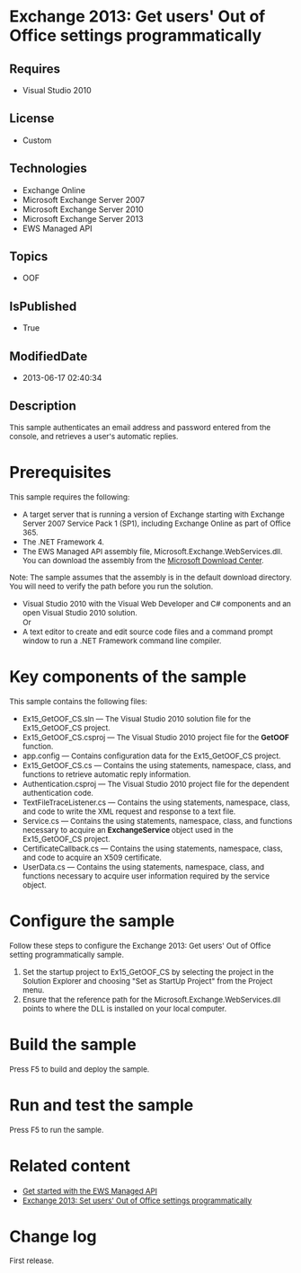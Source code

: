# Exchange 2013: Get users' Out of Office settings programmatically
## Requires
* Visual Studio 2010
## License
* Custom
## Technologies
* Exchange Online
* Microsoft Exchange Server 2007
* Microsoft Exchange Server 2010
* Microsoft Exchange Server 2013
* EWS Managed API
## Topics
* OOF
## IsPublished
* True
## ModifiedDate
* 2013-06-17 02:40:34
## Description

<p><span style="font-size:small">This sample authenticates an email address and password entered from the console, and retrieves a user's automatic replies.</span></p>
<h1>Prerequisites</h1>
<p><span style="font-size:small">This sample requires the following:</span></p>
<ul>
<li><span style="font-size:small">A target server that is running a version of Exchange starting with Exchange Server 2007 Service Pack 1 (SP1), including Exchange Online as part of Office 365.</span>
</li><li><span style="font-size:small">The .NET Framework 4.</span> </li><li><span style="font-size:small">The EWS Managed API assembly file, Microsoft.Exchange.WebServices.dll. You can download the assembly from the
<a href="http://go.microsoft.com/fwlink/?LinkID=255472">Microsoft Download Center</a>.</span>
</li></ul>
<p><span style="font-size:small">Note: </span><span style="font-size:small">The sample assumes that the assembly is in the default download directory. You will need to verify the path before you run the solution.</span></p>
<ul>
<li><span style="font-size:small">Visual Studio 2010 with the Visual Web Developer and C# components and an open Visual Studio 2010 solution.</span><br>
<span style="font-size:small">Or</span> </li><li><span style="font-size:small">A text editor to create and edit source code files and a command prompt window to run a .NET Framework command line compiler.</span>
</li></ul>
<h1>Key components of the sample</h1>
<p><span style="font-size:small">This sample contains the following files:</span></p>
<ul>
<li><span style="font-size:small">Ex15_GetOOF_CS.sln &mdash; The Visual Studio 2010 solution file for the Ex15_GetOOF_CS project.</span>
</li><li><span style="font-size:small">Ex15_GetOOF_CS.csproj &mdash; The Visual Studio 2010 project file for the
<strong>GetOOF </strong>function.</span> </li><li><span style="font-size:small">app.config &mdash; Contains configuration data for the Ex15_GetOOF_CS project.</span>
</li><li><span style="font-size:small">Ex15_GetOOF_CS.cs &mdash; Contains the using statements, namespace, class, and functions to retrieve automatic reply information.</span>
</li><li><span style="font-size:small">Authentication.csproj &mdash; The Visual Studio 2010 project file for the dependent authentication code.</span>
</li><li><span style="font-size:small">TextFileTraceListener.cs &mdash; Contains the using statements, namespace, class, and code to write the XML request and response to a text file.</span>
</li><li><span style="font-size:small">Service.cs &mdash; Contains the using statements, namespace, class, and functions necessary to acquire an
<strong>ExchangeService </strong>object used in the Ex15_GetOOF_CS project.</span>
</li><li><span style="font-size:small">CertificateCallback.cs &mdash; Contains the using statements, namespace, class, and code to acquire an X509 certificate.</span>
</li><li><span style="font-size:small">UserData.cs &mdash; Contains the using statements, namespace, class, and functions necessary to acquire user information required by the service object.</span>
</li></ul>
<h1>Configure the sample</h1>
<p><span style="font-size:small">Follow these steps to configure the Exchange 2013: Get users' Out of Office setting programmatically sample.</span></p>
<ol>
<li><span style="font-size:small">Set the startup project to Ex15_GetOOF_CS by selecting the project in the Solution Explorer and choosing &quot;Set as StartUp Project&quot; from the Project menu.</span>
</li><li><span style="font-size:small">Ensure that the reference path for the Microsoft.Exchange.WebServices.dll points to where the DLL is installed on your local computer.</span>
</li></ol>
<h1>Build the sample</h1>
<p><span style="font-size:small">Press F5 to build and deploy the sample.</span></p>
<h1>Run and test the sample</h1>
<p><span style="font-size:small">Press F5 to run the sample.</span></p>
<h1>Related content</h1>
<ul>
<li><span style="font-size:small"><a href="http://go.microsoft.com/fwlink/?LinkID=301827">Get started with the EWS Managed API</a></span>
</li><li><span style="font-size:small"><a href="http://code.msdn.microsoft.com/Exchange-2013-Set-users-075f9755">Exchange 2013: Set users' Out of Office settings programmatically</a></span>
</li></ul>
<h1>Change log</h1>
<p><span style="font-size:small">First release.</span></p>
